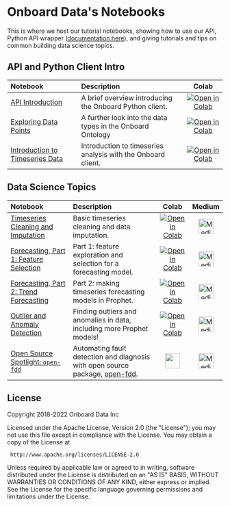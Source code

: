 # Onboard Data's Notebooks

This is where we host our tutorial notebooks, showing how to use our API, Python API wrapper ([documentation here](https://onboard-api-wrappers-documentation.readthedocs.io/en/latest)), and giving tutorials and tips on common building data science topics.

## API and Python Client Intro
| Notebook     |      Description      |  Colab  |
|:----------|:-------------|:-------------:|
| [API Introduction](https://github.com/onboard-data/notebooks/blob/dev/01_api_and_wrapper.ipynb)  | A brief overview introducing the Onboard Python client. |[![Open in Colab](https://colab.research.google.com/assets/colab-badge.svg)](https://githubtocolab.com/onboard-data/notebooks/blob/dev/01_api_and_wrapper.ipynb) |
| [Exploring Data Points](https://github.com/onboard-data/notebooks/blob/dev/02_data-points-exploration-in-pandas.ipynb)  | A further look into the data types in the Onboard Ontology |[![Open in Colab](https://colab.research.google.com/assets/colab-badge.svg)](https://githubtocolab.com/onboard-data/notebooks/blob/dev/02_data-points-exploration-in-pandas.ipynb)|
| [Introduction to Timeseries Data](https://github.com/onboard-data/notebooks/blob/dev/03_time-series-analysis.ipynb)  | Introduction to timeseries analysis with the Onboard client. |[![Open in Colab](https://colab.research.google.com/assets/colab-badge.svg)](https://githubtocolab.com/onboard-data/notebooks/blob/dev/03_time-series-analysis.ipynb)| 

## Data Science Topics
| Notebook     |      Description      | Colab  | Medium |
|:----------|:-------------|:-------------:|:-------------:|
| [Timeseries Cleaning and Imputation](https://github.com/onboard-data/notebooks/blob/dev/04_timeseries_cleaning_and_imputation.ipynb)  | Basic timeseries cleaning and data imputation. |[![Open in Colab](https://colab.research.google.com/assets/colab-badge.svg)](https://githubtocolab.com/onboard-data/notebooks/blob/dev/04_timeseries_cleaning_and_imputation.ipynb)| [<img src="https://cdn-icons-png.flaticon.com/512/2111/2111379.png" alt="Medium icons created by Pixel perfect - Flaticon - https://www.flaticon.com/free-icons/medium" width="35"/>](https://medium.com/onboard-blog/timeseries-cleaning-and-imputation-a96ab7e45eb7) |
| [Forecasting, Part 1: Feature Selection](https://github.com/onboard-data/notebooks/blob/dev/05_Forecasting_part_1.ipynb)  | Part 1: feature exploration and selection for a forecasting model. |[![Open in Colab](https://colab.research.google.com/assets/colab-badge.svg)](https://githubtocolab.com/onboard-data/notebooks/blob/dev/05_Forecasting_part_1.ipynb) | [<img src="https://cdn-icons-png.flaticon.com/512/2111/2111379.png" alt="Medium icons created by Pixel perfect - Flaticon - https://www.flaticon.com/free-icons/medium" width="35"/>](https://medium.com/onboard-blog/feature-selection-and-timeseries-forecasting-24067e0038e3) | 
| [Forecasting, Part 2: Trend Forecasting](https://github.com/onboard-data/notebooks/blob/dev/06_Forecasting_Part_2.ipynb)  | Part 2: making timeseries forecasting models in Prophet. |[![Open in Colab](https://colab.research.google.com/assets/colab-badge.svg)](https://githubtocolab.com/onboard-data/notebooks/blob/dev/06_Forecasting_Part_2.ipynb)| [<img src="https://cdn-icons-png.flaticon.com/512/2111/2111379.png" alt="Medium icons created by Pixel perfect - Flaticon - https://www.flaticon.com/free-icons/medium" width="35"/>](https://medium.com/onboard-blog/timeseries-forecasting-for-building-experts-part-2-trend-forecasting-ef82f594bc28) |
| [Outlier and Anomaly Detection](https://github.com/onboard-data/notebooks/blob/dev/07_outliers_and_anomalies.ipynb)  | Finding outliers and anomalies in data, including more Prophet models! |[![Open in Colab](https://colab.research.google.com/assets/colab-badge.svg)](https://githubtocolab.com/onboard-data/notebooks/blob/dev/07_outliers_and_anomalies.ipynb)| [<img src="https://cdn-icons-png.flaticon.com/512/2111/2111379.png" alt="Medium icons created by Pixel perfect - Flaticon - https://www.flaticon.com/free-icons/medium" width="35"/>](https://medium.com/onboard-blog/outlier-and-anomaly-detection-for-building-experts-8329492783ec) |
| [Open Source Spotlight: `open-fdd`](https://github.com/onboard-data/notebooks/blob/dev/08_open_fdd.ipynb)  | Automating fault detection and diagnosis with open source package, [open-fdd](https://github.com/bbartling/open-fdd). | <img src="https://cdn-icons-png.flaticon.com/512/3389/3389164.png" width="35" /> | [<img src="https://cdn-icons-png.flaticon.com/512/2111/2111379.png" alt="Medium icons created by Pixel perfect - Flaticon - https://www.flaticon.com/free-icons/medium" width="35"/>](https://medium.com/onboard-blog/open-fdd-for-automated-hvac-fault-detection-209945efde57) | 




## License

 Copyright 2018-2022 Onboard Data Inc

 Licensed under the Apache License, Version 2.0 (the "License");
 you may not use this file except in compliance with the License.
 You may obtain a copy of the License at

     http://www.apache.org/licenses/LICENSE-2.0

 Unless required by applicable law or agreed to in writing, software
 distributed under the License is distributed on an "AS IS" BASIS,
 WITHOUT WARRANTIES OR CONDITIONS OF ANY KIND, either express or implied.
 See the License for the specific language governing permissions and
 limitations under the License.